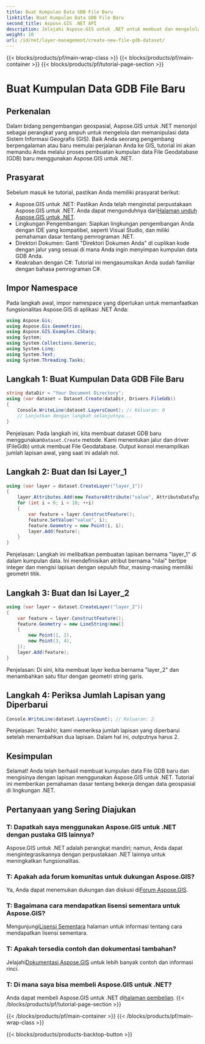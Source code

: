 ```yaml
---
title: Buat Kumpulan Data GDB File Baru
linktitle: Buat Kumpulan Data GDB File Baru
second_title: Aspose.GIS .NET API
description: Jelajahi Aspose.GIS untuk .NET untuk membuat dan mengelola kumpulan data GIS dengan mudah. Unduh sekarang untuk pengembangan geospasial yang lancar. #Asumsikan #GIS
weight: 10
url: /id/net/layer-management/create-new-file-gdb-dataset/
---
```


{{< blocks/products/pf/main-wrap-class >}}
{{< blocks/products/pf/main-container >}}
{{< blocks/products/pf/tutorial-page-section >}}

# Buat Kumpulan Data GDB File Baru

## Perkenalan
Dalam bidang pengembangan geospasial, Aspose.GIS untuk .NET menonjol sebagai perangkat yang ampuh untuk mengelola dan memanipulasi data Sistem Informasi Geografis (GIS). Baik Anda seorang pengembang berpengalaman atau baru memulai perjalanan Anda ke GIS, tutorial ini akan memandu Anda melalui proses pembuatan kumpulan data File Geodatabase (GDB) baru menggunakan Aspose.GIS untuk .NET.
## Prasyarat
Sebelum masuk ke tutorial, pastikan Anda memiliki prasyarat berikut:
-  Aspose.GIS untuk .NET: Pastikan Anda telah menginstal perpustakaan Aspose.GIS untuk .NET. Anda dapat mengunduhnya dari[Halaman unduh Aspose.GIS untuk .NET](https://releases.aspose.com/gis/net/).
- Lingkungan Pengembangan: Siapkan lingkungan pengembangan Anda dengan IDE yang kompatibel, seperti Visual Studio, dan miliki pemahaman dasar tentang pemrograman .NET.
- Direktori Dokumen: Ganti "Direktori Dokumen Anda" di cuplikan kode dengan jalur yang sesuai di mana Anda ingin menyimpan kumpulan data GDB Anda.
- Keakraban dengan C#: Tutorial ini mengasumsikan Anda sudah familiar dengan bahasa pemrograman C#.
## Impor Namespace
Pada langkah awal, impor namespace yang diperlukan untuk memanfaatkan fungsionalitas Aspose.GIS di aplikasi .NET Anda:
```csharp
using Aspose.Gis;
using Aspose.Gis.Geometries;
using Aspose.GIS.Examples.CSharp;
using System;
using System.Collections.Generic;
using System.Linq;
using System.Text;
using System.Threading.Tasks;
```
## Langkah 1: Buat Kumpulan Data GDB File Baru
```csharp
string dataDir = "Your Document Directory";
using (var dataset = Dataset.Create(dataDir, Drivers.FileGdb))
{
    Console.WriteLine(dataset.LayersCount); // Keluaran: 0
    // Lanjutkan dengan langkah selanjutnya...
}
```
 Penjelasan: Pada langkah ini, kita membuat dataset GDB baru menggunakan`Dataset.Create` metode. Kami menentukan jalur dan driver (FileGdb) untuk membuat File Geodatabase. Output konsol menampilkan jumlah lapisan awal, yang saat ini adalah nol.
## Langkah 2: Buat dan Isi Layer_1
```csharp
using (var layer = dataset.CreateLayer("layer_1"))
{
    layer.Attributes.Add(new FeatureAttribute("value", AttributeDataType.Integer));
    for (int i = 0; i < 10; ++i)
    {
        var feature = layer.ConstructFeature();
        feature.SetValue("value", i);
        feature.Geometry = new Point(i, i);
        layer.Add(feature);
    }
}
```
Penjelasan: Langkah ini melibatkan pembuatan lapisan bernama "layer_1" di dalam kumpulan data. Ini mendefinisikan atribut bernama "nilai" bertipe integer dan mengisi lapisan dengan sepuluh fitur, masing-masing memiliki geometri titik.
## Langkah 3: Buat dan Isi Layer_2
```csharp
using (var layer = dataset.CreateLayer("layer_2"))
{
    var feature = layer.ConstructFeature();
    feature.Geometry = new LineString(new[]
    {
        new Point(1, 2),
        new Point(3, 4),
    });
    layer.Add(feature);
}
```
Penjelasan: Di sini, kita membuat layer kedua bernama "layer_2" dan menambahkan satu fitur dengan geometri string garis.
## Langkah 4: Periksa Jumlah Lapisan yang Diperbarui
```csharp
Console.WriteLine(dataset.LayersCount); // Keluaran: 2
```
Penjelasan: Terakhir, kami memeriksa jumlah lapisan yang diperbarui setelah menambahkan dua lapisan. Dalam hal ini, outputnya harus 2.
## Kesimpulan
Selamat! Anda telah berhasil membuat kumpulan data File GDB baru dan mengisinya dengan lapisan menggunakan Aspose.GIS untuk .NET. Tutorial ini memberikan pemahaman dasar tentang bekerja dengan data geospasial di lingkungan .NET.
## Pertanyaan yang Sering Diajukan
### T: Dapatkah saya menggunakan Aspose.GIS untuk .NET dengan pustaka GIS lainnya?
Aspose.GIS untuk .NET adalah perangkat mandiri; namun, Anda dapat mengintegrasikannya dengan perpustakaan .NET lainnya untuk meningkatkan fungsionalitas.
### T: Apakah ada forum komunitas untuk dukungan Aspose.GIS?
 Ya, Anda dapat menemukan dukungan dan diskusi di[Forum Aspose.GIS](https://forum.aspose.com/c/gis/33).
### T: Bagaimana cara mendapatkan lisensi sementara untuk Aspose.GIS?
 Mengunjungi[Lisensi Sementara](https://purchase.aspose.com/temporary-license/) halaman untuk informasi tentang cara mendapatkan lisensi sementara.
### T: Apakah tersedia contoh dan dokumentasi tambahan?
 Jelajahi[Dokumentasi Aspose.GIS](https://reference.aspose.com/gis/net/) untuk lebih banyak contoh dan informasi rinci.
### T: Di mana saya bisa membeli Aspose.GIS untuk .NET?
 Anda dapat membeli Aspose.GIS untuk .NET di[halaman pembelian](https://purchase.aspose.com/buy).
{{< /blocks/products/pf/tutorial-page-section >}}

{{< /blocks/products/pf/main-container >}}
{{< /blocks/products/pf/main-wrap-class >}}

{{< blocks/products/products-backtop-button >}}
